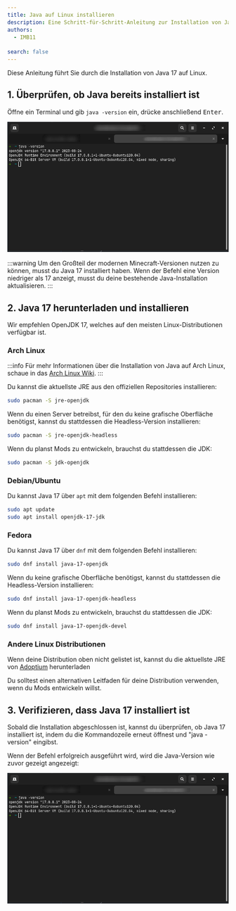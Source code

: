 ```yaml
---
title: Java auf Linux installieren
description: Eine Schritt-für-Schritt-Anleitung zur Installation von Java auf Linux.
authors:
  - IMB11

search: false
---
```


Diese Anleitung führt Sie durch die Installation von Java 17 auf Linux.

## 1. Überprüfen, ob Java bereits installiert ist

Öffne ein Terminal und gib `java -version` ein, drücke anschließend <kbd>Enter</kbd>.

![Kommandozeile mit "java -version"](/assets/players/installing-java/linux-java-version.png)

:::warning
Um den Großteil der modernen Minecraft-Versionen nutzen zu können, musst du Java 17 installiert haben. Wenn der Befehl eine Version niedriger als 17 anzeigt, musst du deine bestehende Java-Installation aktualisieren.
:::

## 2. Java 17 herunterladen und installieren

Wir empfehlen OpenJDK 17, welches auf den meisten Linux-Distributionen verfügbar ist.

### Arch Linux

:::info
Für mehr Informationen über die Installation von Java auf Arch Linux, schaue in das [Arch Linux Wiki](https://wiki.archlinux.org/title/Java).
:::

Du kannst die aktuellste JRE aus den offiziellen Repositories installieren:

```sh
sudo pacman -S jre-openjdk
```

Wenn du einen Server betreibst, für den du keine grafische Oberfläche benötigst, kannst du stattdessen die Headless-Version installieren:

```sh
sudo pacman -S jre-openjdk-headless
```

Wenn du planst Mods zu entwickeln, brauchst du stattdessen die JDK:

```sh
sudo pacman -S jdk-openjdk
```

### Debian/Ubuntu

Du kannst Java 17 über `apt` mit dem folgenden Befehl installieren:

```sh
sudo apt update
sudo apt install openjdk-17-jdk
```

### Fedora

Du kannst Java 17 über `dnf` mit dem folgenden Befehl installieren:

```sh
sudo dnf install java-17-openjdk
```

Wenn du keine grafische Oberfläche benötigst, kannst du stattdessen die Headless-Version installieren:

```sh
sudo dnf install java-17-openjdk-headless
```

Wenn du planst Mods zu entwickeln, brauchst du stattdessen die JDK:

```sh
sudo dnf install java-17-openjdk-devel
```

### Andere Linux Distributionen

Wenn deine Distribution oben nicht gelistet ist, kannst du die aktuellste JRE von [Adoptium](https://adoptium.net/temurin/) herunterladen

Du solltest einen alternativen Leitfaden für deine Distribution verwenden, wenn du Mods entwickeln willst.

## 3. Verifizieren, dass Java 17 installiert ist

Sobald die Installation abgeschlossen ist, kannst du überprüfen, ob Java 17 installiert ist, indem du die Kommandozeile erneut öffnest und "java -version" eingibst.

Wenn der Befehl erfolgreich ausgeführt wird, wird die Java-Version wie zuvor gezeigt angezeigt:

![Kommandozeile mit "java -version"](/assets/players/installing-java/linux-java-version.png)
